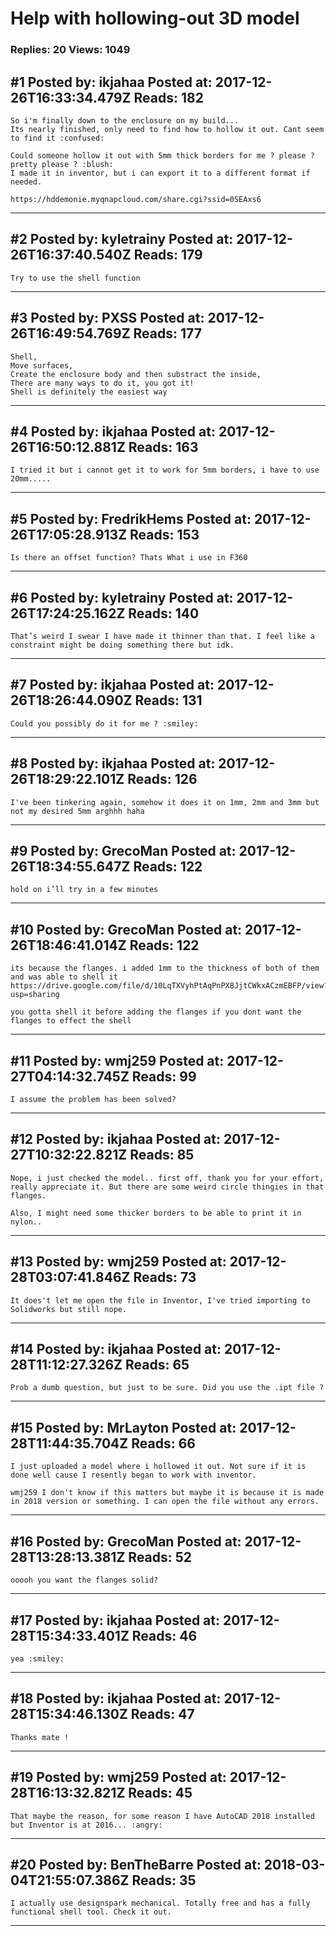 # Help with hollowing-out 3D model

### Replies: 20 Views: 1049

## \#1 Posted by: ikjahaa Posted at: 2017-12-26T16:33:34.479Z Reads: 182

```
So i'm finally down to the enclosure on my build...
Its nearly finished, only need to find how to hollow it out. Cant seem to find it :confused:

Could someone hollow it out with 5mm thick borders for me ? please ? pretty please ? :blush: 
I made it in inventor, but i can export it to a different format if needed.

https://hddemonie.myqnapcloud.com/share.cgi?ssid=0SEAxs6
```

---
## \#2 Posted by: kyletrainy Posted at: 2017-12-26T16:37:40.540Z Reads: 179

```
Try to use the shell function
```

---
## \#3 Posted by: PXSS Posted at: 2017-12-26T16:49:54.769Z Reads: 177

```
Shell,
Move surfaces,
Create the enclosure body and then substract the inside,
There are many ways to do it, you got it!
Shell is definitely the easiest way
```

---
## \#4 Posted by: ikjahaa Posted at: 2017-12-26T16:50:12.881Z Reads: 163

```
I tried it but i cannot get it to work for 5mm borders, i have to use 20mm.....
```

---
## \#5 Posted by: FredrikHems Posted at: 2017-12-26T17:05:28.913Z Reads: 153

```
Is there an offset function? Thats What i use in F360
```

---
## \#6 Posted by: kyletrainy Posted at: 2017-12-26T17:24:25.162Z Reads: 140

```
That’s weird I swear I have made it thinner than that. I feel like a constraint might be doing something there but idk.
```

---
## \#7 Posted by: ikjahaa Posted at: 2017-12-26T18:26:44.090Z Reads: 131

```
Could you possibly do it for me ? :smiley:
```

---
## \#8 Posted by: ikjahaa Posted at: 2017-12-26T18:29:22.101Z Reads: 126

```
I've been tinkering again, somehow it does it on 1mm, 2mm and 3mm but not my desired 5mm arghhh haha
```

---
## \#9 Posted by: GrecoMan Posted at: 2017-12-26T18:34:55.647Z Reads: 122

```
hold on i’ll try in a few minutes
```

---
## \#10 Posted by: GrecoMan Posted at: 2017-12-26T18:46:41.014Z Reads: 122

```
its because the flanges. i added 1mm to the thickness of both of them and was able to shell it
https://drive.google.com/file/d/10LqTXVyhPtAqPnPX8JjtCWkxACzmEBFP/view?usp=sharing

you gotta shell it before adding the flanges if you dont want the flanges to effect the shell
```

---
## \#11 Posted by: wmj259 Posted at: 2017-12-27T04:14:32.745Z Reads: 99

```
I assume the problem has been solved?
```

---
## \#12 Posted by: ikjahaa Posted at: 2017-12-27T10:32:22.821Z Reads: 85

```
Nope, i just checked the model.. first off, thank you for your effort, really appreciate it. But there are some weird circle thingies in that flanges.

Also, I might need some thicker borders to be able to print it in nylon..
```

---
## \#13 Posted by: wmj259 Posted at: 2017-12-28T03:07:41.846Z Reads: 73

```
It does't let me open the file in Inventor, I've tried importing to Solidworks but still nope.
```

---
## \#14 Posted by: ikjahaa Posted at: 2017-12-28T11:12:27.326Z Reads: 65

```
Prob a dumb question, but just to be sure. Did you use the .ipt file ?
```

---
## \#15 Posted by: MrLayton Posted at: 2017-12-28T11:44:35.704Z Reads: 66

```
I just uploaded a model where i hollowed it out. Not sure if it is done well cause I resently began to work with inventor.

wmj259 I don't know if this matters but maybe it is because it is made in 2018 version or something. I can open the file without any errors.
```

---
## \#16 Posted by: GrecoMan Posted at: 2017-12-28T13:28:13.381Z Reads: 52

```
ooooh you want the flanges solid?
```

---
## \#17 Posted by: ikjahaa Posted at: 2017-12-28T15:34:33.401Z Reads: 46

```
yea :smiley:
```

---
## \#18 Posted by: ikjahaa Posted at: 2017-12-28T15:34:46.130Z Reads: 47

```
Thanks mate !
```

---
## \#19 Posted by: wmj259 Posted at: 2017-12-28T16:13:32.821Z Reads: 45

```
That maybe the reason, for some reason I have AutoCAD 2018 installed but Inventor is at 2016... :angry:
```

---
## \#20 Posted by: BenTheBarre Posted at: 2018-03-04T21:55:07.386Z Reads: 35

```
I actually use designspark mechanical. Totally free and has a fully functional shell tool. Check it out.
```

---
